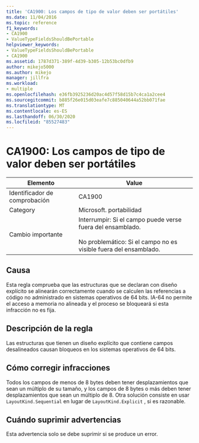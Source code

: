 ```yaml
---
title: 'CA1900: Los campos de tipo de valor deben ser portátiles'
ms.date: 11/04/2016
ms.topic: reference
f1_keywords:
- CA1900
- ValueTypeFieldsShouldBePortable
helpviewer_keywords:
- ValueTypeFieldsShouldBePortable
- CA1900
ms.assetid: 1787d371-389f-4d39-b305-12b53bc0dfb9
author: mikejo5000
ms.author: mikejo
manager: jillfra
ms.workload:
- multiple
ms.openlocfilehash: e36fb3925236d20ac4d57f58d15b7c4ca1a2cee4
ms.sourcegitcommit: b885f26e015d03eafe7c885040644a52bb071fae
ms.translationtype: MT
ms.contentlocale: es-ES
ms.lasthandoff: 06/30/2020
ms.locfileid: "85527483"
---
```

# <a name="ca1900-value-type-fields-should-be-portable"></a>CA1900: Los campos de tipo de valor deben ser portátiles

|Elemento|Value|
|-|-|
|Identificador de comprobación|CA1900|
|Category|Microsoft. portabilidad|
|Cambio importante|Interrumpir: Si el campo puede verse fuera del ensamblado.<br /><br /> No problemático: Si el campo no es visible fuera del ensamblado.|

## <a name="cause"></a>Causa
Esta regla comprueba que las estructuras que se declaran con diseño explícito se alinearán correctamente cuando se calculen las referencias a código no administrado en sistemas operativos de 64 bits. IA-64 no permite el acceso a memoria no alineada y el proceso se bloqueará si esta infracción no es fija.

## <a name="rule-description"></a>Descripción de la regla
Las estructuras que tienen un diseño explícito que contiene campos desalineados causan bloqueos en los sistemas operativos de 64 bits.

## <a name="how-to-fix-violations"></a>Cómo corregir infracciones
Todos los campos de menos de 8 bytes deben tener desplazamientos que sean un múltiplo de su tamaño, y los campos de 8 bytes o más deben tener desplazamientos que sean un múltiplo de 8. Otra solución consiste en usar `LayoutKind.Sequential` en lugar de `LayoutKind.Explicit` , si es razonable.

## <a name="when-to-suppress-warnings"></a>Cuándo suprimir advertencias
Esta advertencia solo se debe suprimir si se produce un error.
